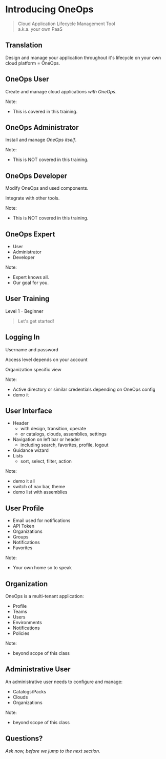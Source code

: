 # Introducing OneOps

> Cloud Application Lifecycle Management Tool <br> a.k.a. your own PaaS


## Translation

Design and manage your application throughout it's lifecycle on your own cloud platform = OneOps.


## OneOps User

Create and manage cloud applications _with OneOps_.

Note:
- This is covered in this training.


## OneOps Administrator

Install and manage _OneOps itself_.

Note:
- This is NOT covered in this training.


## OneOps Developer

Modify OneOps and used components.

Integrate with other tools.

Note:
- This is NOT covered in this training.


## OneOps Expert

- User
- Administrator
- Developer

Note: 
- Expert knows all.
- Our goal for you.


## User Training

Level 1 - Beginner

> Let's get started!


## Logging In

Username and password

Access level depends on your account

Organization specific view 

Note:
- Active directory or similar credentials depending on OneOps config
- demo it


## User Interface

- Header
  - with design, transition, operate
  - or catalogs, clouds, assemblies, settings
- Navigation on left bar or header
  - including search, favorites, profile, logout
- Guidance wizard
- Lists 
  - sort, select, filter, action

Note:
- demo it all
- switch of nav bar, theme
- demo list with assemblies


## User Profile

- Email used for notifications
- API Token
- Organizations
- Groups
- Notifications
- Favorites

Note:
- Your own home so to speak


## Organization

OneOps is a multi-tenant application:

- Profile
- Teams
- Users
- Environments
- Notifications
- Policies

Note:
- beyond scope of this class


## Administrative User

An administrative user needs to configure and manage:

- Catalogs/Packs
- Clouds
- Organizations

Note:
- beyond scope of this class


## Questions? 

<em class="yellow">Ask now, before we jump to the next section.</em>


